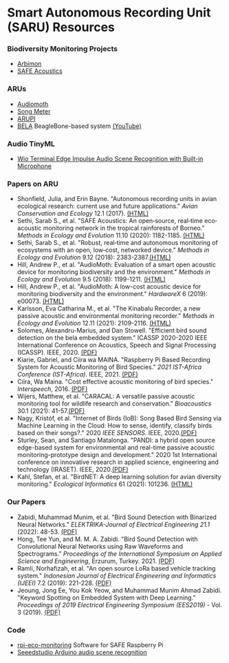 # Smart Autonomous Recording Unit (SARU) Resources

### Biodiversity Monitoring Projects
* [Arbimon](https://arbimon.rfcx.org)
* [SAFE Acoustics](http://acoustics.safeproject.net/)

### ARUs

* [Audiomoth](https://www.openacousticdevices.info/audiomoth)
* [Song Meter](https://www.wildlifeacoustics.com/products/song-meter-sm4)
* [ARUPI](https://www.instructables.com/ARUPi-A-Low-Cost-Automated-Recording-Unit-for-Soun/)
* [BELA](https://www.elecrow.com/blog/how-about-bela-from-kickstarter.html) BeagleBone-based system [(YouTube)](https://youtu.be/Os2ljj1cIog)

### Audio TinyML

* [Wio Terminal Edge Impulse Audio Scene Recognition with Built-in Microphone](https://wiki.seeedstudio.com/Wio-Terminal-TinyML-EI-3/) 

### Papers on ARU

* Shonfield, Julia, and Erin Bayne. "Autonomous recording units in avian ecological research: current use and future applications." _Avian Conservation and Ecology_ 12.1 (2017). [(HTML)](http://www.ace-eco.org/vol12/iss1/art14)
* Sethi, Sarab S., et al. "SAFE Acoustics: An open‐source, real‐time eco‐acoustic monitoring network in the tropical rainforests of Borneo." _Methods in Ecology and Evolution_ 11.10 (2020): 1182-1185. [(HTML)](https://besjournals.onlinelibrary.wiley.com/doi/full/10.1111/2041-210X.13438)
* Sethi, Sarab S., et al. "Robust, real‐time and autonomous monitoring of ecosystems with an open, low‐cost, networked device." _Methods in Ecology and Evolution_ 9.12 (2018): 2383-2387.[(HTML)](https://besjournals.onlinelibrary.wiley.com/doi/abs/10.1111/2041-210X.13089)
* Hill, Andrew P., et al. "AudioMoth: Evaluation of a smart open acoustic device for monitoring biodiversity and the environment." _Methods in Ecology and Evolution_ 9.5 (2018): 1199-1211. [(HTML)](https://besjournals.onlinelibrary.wiley.com/doi/abs/10.1111/2041-210X.12955)
* Hill, Andrew P., et al. "AudioMoth: A low-cost acoustic device for monitoring biodiversity and the environment." _HardwareX_ 6 (2019): e00073. [(HTML)](https://www.sciencedirect.com/science/article/pii/S2468067219300306)
* Karlsson, Eva Catharina M., et al. "The Kinabalu Recorder, a new passive acoustic and environmental monitoring recorder." _Methods in Ecology and Evolution_ 12.11 (2021): 2109-2116. [(HTML)](https://besjournals.onlinelibrary.wiley.com/doi/abs/10.1111/2041-210X.13671)
* Solomes, Alexandru-Marius, and Dan Stowell. "Efficient bird sound detection on the bela embedded system." ICASSP 2020-2020 IEEE International Conference on Acoustics, Speech and Signal Processing (ICASSP). IEEE, 2020. [(PDF)](https://ieeexplore.ieee.org/stamp/stamp.jsp?tp=&arnumber=9053533)
* Kiarie, Gabriel, and Ciira wa MAINA. "Raspberry Pi Based Recording System for Acoustic Monitoring of Bird Species." _2021 IST-Africa Conference (IST-Africa)_. IEEE, 2021. [(PDF)](https://idl-bnc-idrc.dspacedirect.org/bitstream/handle/10625/61557/2022-10-01_Raspberry%20Pi%20Based%20Recording%20System%20for.pdf)
* Ciira, Wa Maina. "Cost effective acoustic monitoring of bird species." _Interspeech_, 2016. [(PDF)](https://www.isca-speech.org/archive_v0/Interspeech_2016/pdfs/0746.PDF)
* Wijers, Matthew, et al. "CARACAL: A versatile passive acoustic monitoring tool for wildlife research and conservation." _Bioacoustics_ 30.1 (2021): 41-57.[(PDF)](https://ora.ox.ac.uk/objects/uuid:dffe258b-1d51-4780-afa2-9111aacdb67f/files/mefe9f5d23498fcd6d08c00070458f744)
* Nagy, Kristóf, et al. "Internet of Birds (IoB): Song Based Bird Sensing via Machine Learning in the Cloud: How to sense, identify, classify birds based on their songs?." 2020 _IEEE SENSORS_. IEEE, 2020.[(PDF)](https://ieeexplore.ieee.org/stamp/stamp.jsp?arnumber=9278714)
* Sturley, Sean, and Santiago Matalonga. "PANDI: a hybrid open source edge-based system for environmental and real-time passive acoustic monitoring-prototype design and development." 2020 1st International conference on innovative research in applied science, engineering and technology (IRASET). IEEE, 2020.[(PDF)](https://ieeexplore.ieee.org/stamp/stamp.jsp?tp=&arnumber=9092006)
* Kahl, Stefan, et al. "BirdNET: A deep learning solution for avian diversity monitoring." _Ecological Informatics_ 61 (2021): 101236. [(HTML)](https://www.sciencedirect.com/science/article/pii/S1574954121000273)

### Our Papers

* Zabidi, Muhammad Munim, et al. "Bird Sound Detection with Binarized Neural Networks." _ELEKTRIKA-Journal of Electrical Engineering 21.1_ (2022): 48-53. [(PDF)](https://elektrika.utm.my/index.php/ELEKTRIKA_Journal/article/download/349/221)
* Hong, Tee Yun, and M. M. A. Zabidi. "Bird Sound Detection with Convolutional Neural Networks using Raw Waveforms and Spectrograms." _Proceedings of the International Symposium on Applied Science and Engineering_, Erzurum, Turkey. 2021. [(PDF)](https://www.researchgate.net/profile/Muhammad-Zabidi/publication/350725575_Bird_Sound_Detection_with_Convolutional_Neural_Networks_using_Raw_Waveforms_and_Spectrograms/links/606ebd6892851c8a7bafad1b/Bird-Sound-Detection-with-Convolutional-Neural-Networks-using-Raw-Waveforms-and-Spectrograms.pdf)
* Ramli, Norhafizah, et al. "An open source LoRa based vehicle tracking system." _Indonesian Journal of Electrical Engineering and Informatics (IJEEI)_ 7.2 (2019): 221-228. [(PDF)](http://section.iaesonline.com/index.php/IJEEI/article/viewFile/1174/414)
* Jeoung, Jong Ee, You Kok Yeow, and Muhammad Munim Ahmad Zabidi. "Keyword Spotting on Embedded System with Deep Learning." _Proceedings of 2019 Electrical Engineering Symposium (EES2019)_ - Vol. 3 (2019). [(PDF)](https://www.researchgate.net/profile/Muhammad-Zabidi/publication/346657648_Keyword_Spotting_on_Embedded_System_with_Deep_Learning/links/5fcce1c492851c00f854e2a3/Keyword-Spotting-on-Embedded-System-with-Deep-Learning.pdf)

### Code
* [rpi-eco-monitoring](https://github.com/sarabsethi/rpi-eco-monitoring) Software for SAFE Raspberry Pi
* [Seeedstudio Arduino audio scene recognition](https://github.com/Seeed-Studio/Seeed_Arduino_Sketchbook/tree/master/examples/WioTerminal_TinyML_2_Audio_Scene_Recognition)
